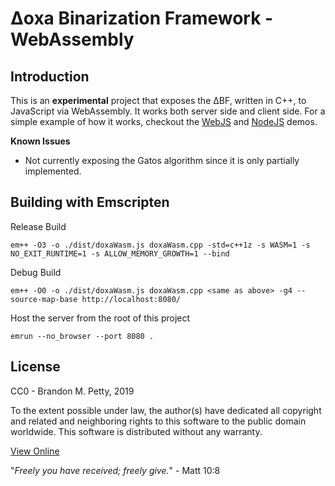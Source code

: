 # Δoxa Binarization Framework - WebAssembly

## Introduction
This is an **experimental** project that exposes the ΔBF, written in C++, to JavaScript via WebAssembly.  It works both server side and client side.  For a simple example of how it works, checkout the [WebJS](../Demo/WebJS) and [NodeJS](../Demo/NodeJS) demos.

**Known Issues**
* Not currently exposing the Gatos algorithm since it is only partially implemented.

## Building with Emscripten
Release Build
```
em++ -O3 -o ./dist/doxaWasm.js doxaWasm.cpp -std=c++1z -s WASM=1 -s NO_EXIT_RUNTIME=1 -s ALLOW_MEMORY_GROWTH=1 --bind
```

Debug Build
```
em++ -O0 -o ./dist/doxaWasm.js doxaWasm.cpp <same as above> -g4 --source-map-base http://localhost:8080/
```

Host the server from the root of this project
```
emrun --no_browser --port 8080 .
```

## License
CC0 - Brandon M. Petty, 2019

To the extent possible under law, the author(s) have dedicated all copyright and related and neighboring rights to this software to the public domain worldwide. This software is distributed without any warranty.

[View Online](https://creativecommons.org/publicdomain/zero/1.0/legalcode)

"*Freely you have received; freely give.*" - Matt 10:8